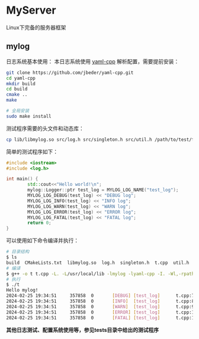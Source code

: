 # MyServer
Linux下完备的服务器框架

## mylog
日志系统基本使用：
本日志系统使用 [yaml-cpp](https://github.com/jbeder/yaml-cpp) 解析配置，需要提前安装：
```sh
git clone https://github.com/jbeder/yaml-cpp.git
cd yaml-cpp
mkdir build
cd build
cmake ..
make

# 全局安装
sudo make install
```
测试程序需要的头文件和动态库：
```sh
cp lib/libmylog.so src/log.h src/singleton.h src/util.h /path/to/test/file/
```

简单的测试程序如下：
```cpp
#include <iostream>
#include <log.h>

int main() {
        std::cout<<"Hello world!\n";
        mylog::Logger::ptr test_log = MYLOG_LOG_NAME("test_log");
        MYLOG_LOG_DEBUG(test_log) << "DEBUG log";
        MYLOG_LOG_INFO(test_log) << "INFO log";
        MYLOG_LOG_WARN(test_log) << "WARN log";
        MYLOG_LOG_ERROR(test_log) << "ERROR log";
        MYLOG_LOG_FATAL(test_log) << "FATAL log";
        return 0;
}
```
可以使用如下命令编译并执行：
```sh
# 目录结构
$ ls
build  CMakeLists.txt  libmylog.so  log.h  singleton.h  t.cpp  util.h
# 编译
$ g++ -o t t.cpp -L. -L/usr/local/lib -lmylog -lyaml-cpp -I. -Wl,-rpath,./
# 执行
$ ./t
Hello mylog!
2024-02-25 19:34:51     357858  0       [DEBUG] [test_log]      t.cpp:7         DEBUG log
2024-02-25 19:34:51     357858  0       [INFO]  [test_log]      t.cpp:8         INFO log
2024-02-25 19:34:51     357858  0       [WARN]  [test_log]      t.cpp:9         WARN log
2024-02-25 19:34:51     357858  0       [ERROR] [test_log]      t.cpp:10        ERROR log
2024-02-25 19:34:51     357858  0       [FATAL] [test_log]      t.cpp:11        FATAL log
```
**其他日志测试、配置系统使用等，参见tests目录中给出的测试程序**